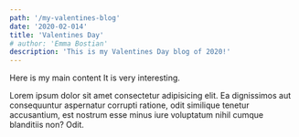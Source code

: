 ```yaml
---
path: '/my-valentines-blog'
date: '2020-02-014'
title: 'Valentines Day'
# author: 'Emma Bostian'
description: 'This is my Valentines Day blog of 2020!'
---
```


Here is my main content
It is very interesting.

Lorem ipsum dolor sit amet consectetur adipisicing elit. Ea dignissimos
aut consequuntur aspernatur corrupti ratione, odit similique tenetur
accusantium, est nostrum esse minus iure voluptatum nihil cumque
blanditiis non? Odit.